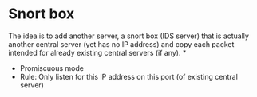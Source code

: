 # Snort box

The idea is to add another server, a snort box (IDS server) that is actually another central server (yet has no IP address) and copy each packet intended for already existing central servers (if any). 
* 
* Promiscuous mode
* Rule: Only listen for this IP address on this port (of existing central server)
